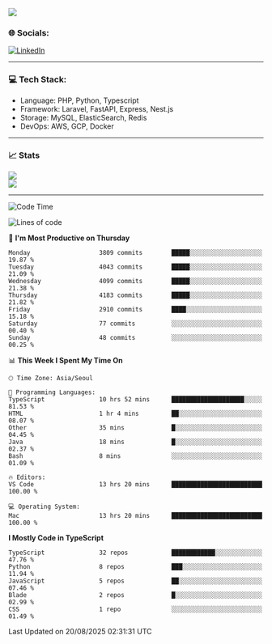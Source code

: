<!--[![](https://visitcount.itsvg.in/api?id=jin-wk&icon=7&color=12)](https://visitcount.itsvg.in)-->
<!--[![Hits](https://hits.seeyoufarm.com/api/count/incr/badge.svg?url=https%3A%2F%2Fgithub.com%2Fjin-wk&count_bg=%235F625C&title_bg=%23555555&icon=github.svg&icon_color=%23E7E7E7&title=Hits&edge_flat=false)](https://hits.seeyoufarm.com)-->
![](https://komarev.com/ghpvc/?username=jin-wk&color=lightgrey&style=for-the-badge)

### 🌐 Socials:
[![LinkedIn](https://img.shields.io/badge/LinkedIn-%230077B5.svg?logo=linkedin&logoColor=white)](https://linkedin.com/in/jinwook-lee-242625241) 

---

### 💻 Tech Stack:
  - Language: PHP, Python, Typescript
  - Framework: Laravel, FastAPI, Express, Nest.js
  - Storage: MySQL, ElasticSearch, Redis
  - DevOps: AWS, GCP, Docker

---

### 📈 Stats
![](https://github-readme-stats.vercel.app/api?username=jin-wk&theme=dark&hide_border=true&include_all_commits=true&count_private=true)<br/>
![](https://github-readme-streak-stats.herokuapp.com/?user=jin-wk&theme=dark&hide_border=true)<br/>

---

<!--START_SECTION:waka-->
![Code Time](http://img.shields.io/badge/Code%20Time-2%2C557%20hrs%2037%20mins-blue)

![Lines of code](https://img.shields.io/badge/From%20Hello%20World%20I%27ve%20Written-5.6%20million%20lines%20of%20code-blue)

📅 **I'm Most Productive on Thursday** 

```text
Monday                   3809 commits        █████░░░░░░░░░░░░░░░░░░░░   19.87 % 
Tuesday                  4043 commits        █████░░░░░░░░░░░░░░░░░░░░   21.09 % 
Wednesday                4099 commits        █████░░░░░░░░░░░░░░░░░░░░   21.38 % 
Thursday                 4183 commits        █████░░░░░░░░░░░░░░░░░░░░   21.82 % 
Friday                   2910 commits        ████░░░░░░░░░░░░░░░░░░░░░   15.18 % 
Saturday                 77 commits          ░░░░░░░░░░░░░░░░░░░░░░░░░   00.40 % 
Sunday                   48 commits          ░░░░░░░░░░░░░░░░░░░░░░░░░   00.25 % 
```


📊 **This Week I Spent My Time On** 

```text
🕑︎ Time Zone: Asia/Seoul

💬 Programming Languages: 
TypeScript               10 hrs 52 mins      ████████████████████░░░░░   81.53 % 
HTML                     1 hr 4 mins         ██░░░░░░░░░░░░░░░░░░░░░░░   08.07 % 
Other                    35 mins             █░░░░░░░░░░░░░░░░░░░░░░░░   04.45 % 
Java                     18 mins             █░░░░░░░░░░░░░░░░░░░░░░░░   02.37 % 
Bash                     8 mins              ░░░░░░░░░░░░░░░░░░░░░░░░░   01.09 % 

🔥 Editors: 
VS Code                  13 hrs 20 mins      █████████████████████████   100.00 % 

💻 Operating System: 
Mac                      13 hrs 20 mins      █████████████████████████   100.00 % 
```

**I Mostly Code in TypeScript** 

```text
TypeScript               32 repos            ████████████░░░░░░░░░░░░░   47.76 % 
Python                   8 repos             ███░░░░░░░░░░░░░░░░░░░░░░   11.94 % 
JavaScript               5 repos             ██░░░░░░░░░░░░░░░░░░░░░░░   07.46 % 
Blade                    2 repos             █░░░░░░░░░░░░░░░░░░░░░░░░   02.99 % 
CSS                      1 repo              ░░░░░░░░░░░░░░░░░░░░░░░░░   01.49 % 
```




 Last Updated on 20/08/2025 02:31:31 UTC
<!--END_SECTION:waka-->
